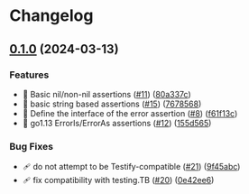 # Changelog

## [0.1.0](https://github.com/zoido/errassert/compare/v0.0.1...v0.1.0) (2024-03-13)


### Features

* 🚧 Basic nil/non-nil assertions ([#11](https://github.com/zoido/errassert/issues/11)) ([80a337c](https://github.com/zoido/errassert/commit/80a337cc54a6a19e1b1fcb583ab76142b6216239))
* 🚧 basic string based assertions ([#15](https://github.com/zoido/errassert/issues/15)) ([7678568](https://github.com/zoido/errassert/commit/767856893c1b3ba5454d454f2d2e113c016273bb))
* 🚧 Define the interface of the error assertion ([#8](https://github.com/zoido/errassert/issues/8)) ([f61f13c](https://github.com/zoido/errassert/commit/f61f13cf2d945e43c8c2b5f4cc790ec248e68e86))
* 🚧 go1.13 ErrorIs/ErrorAs assertions ([#12](https://github.com/zoido/errassert/issues/12)) ([155d565](https://github.com/zoido/errassert/commit/155d5651ffbb69b669e37f249184dfbf6f65a585))


### Bug Fixes

* 🩹 do not attempt to be Testify-compatible ([#21](https://github.com/zoido/errassert/issues/21)) ([9f45abc](https://github.com/zoido/errassert/commit/9f45abcc106d965d8a8ecb97f272c6b9e0609c2b))
* 🩹 fix compatibility with testing.TB ([#20](https://github.com/zoido/errassert/issues/20)) ([0e42ee6](https://github.com/zoido/errassert/commit/0e42ee66ce61b3bfd192d0bb3f47074aa4b81e98))
